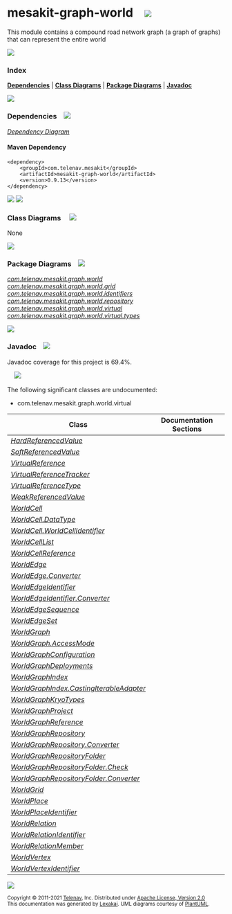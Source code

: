 [//]: # (start-user-text)



[//]: # (end-user-text)

# mesakit-graph-world &nbsp;&nbsp; <img src="https://telenav.github.io/telenav-assets/images/icons//graph-32.png" srcset="https://telenav.github.io/telenav-assets/images/icons//graph-32-2x.png 2x"/>

This module contains a compound road network graph (a graph of graphs) that can represent the entire world

<img src="https://telenav.github.io/telenav-assets/images/icons/horizontal-line-512.png" srcset="https://telenav.github.io/telenav-assets/images/separators/horizontal-line-512-2x.png 2x"/>

### Index



[**Dependencies**](#dependencies) | [**Class Diagrams**](#class-diagrams) | [**Package Diagrams**](#package-diagrams) | [**Javadoc**](#javadoc)

<img src="https://telenav.github.io/telenav-assets/images/icons/horizontal-line-512.png" srcset="https://telenav.github.io/telenav-assets/images/separators/horizontal-line-512-2x.png 2x"/>

### Dependencies <a name="dependencies"></a> &nbsp;&nbsp; <img src="https://telenav.github.io/telenav-assets/images/icons/dependencies-32.png" srcset="https://telenav.github.io/telenav-assets/images/icons/dependencies-32-2x.png 2x"/>

[*Dependency Diagram*](https://www.mesakit.org/0.9.13/lexakai/mesakit/mesakit-graph/world/documentation/diagrams/dependencies.svg)

#### Maven Dependency

    <dependency>
        <groupId>com.telenav.mesakit</groupId>
        <artifactId>mesakit-graph-world</artifactId>
        <version>0.9.13</version>
    </dependency>

<img src="https://telenav.github.io/telenav-assets/images/icons/horizontal-line-128.png" srcset="https://telenav.github.io/telenav-assets/images/separators/horizontal-line-128-2x.png 2x"/>

[//]: # (start-user-text)



[//]: # (end-user-text)

<img src="https://telenav.github.io/telenav-assets/images/icons/horizontal-line-128.png" srcset="https://telenav.github.io/telenav-assets/images/separators/horizontal-line-128-2x.png 2x"/>

### Class Diagrams <a name="class-diagrams"></a> &nbsp; &nbsp; <img src="https://telenav.github.io/telenav-assets/images/icons/diagram-40.png" srcset="https://telenav.github.io/telenav-assets/images/icons/diagram-40-2x.png 2x"/>

None

<img src="https://telenav.github.io/telenav-assets/images/icons/horizontal-line-128.png" srcset="https://telenav.github.io/telenav-assets/images/separators/horizontal-line-128-2x.png 2x"/>

### Package Diagrams <a name="package-diagrams"></a> &nbsp;&nbsp; <img src="https://telenav.github.io/telenav-assets/images/icons/box-32.png" srcset="https://telenav.github.io/telenav-assets/images/icons/box-32-2x.png 2x"/>

[*com.telenav.mesakit.graph.world*](https://www.mesakit.org/0.9.13/lexakai/mesakit/mesakit-graph/world/documentation/diagrams/com.telenav.mesakit.graph.world.svg)  
[*com.telenav.mesakit.graph.world.grid*](https://www.mesakit.org/0.9.13/lexakai/mesakit/mesakit-graph/world/documentation/diagrams/com.telenav.mesakit.graph.world.grid.svg)  
[*com.telenav.mesakit.graph.world.identifiers*](https://www.mesakit.org/0.9.13/lexakai/mesakit/mesakit-graph/world/documentation/diagrams/com.telenav.mesakit.graph.world.identifiers.svg)  
[*com.telenav.mesakit.graph.world.repository*](https://www.mesakit.org/0.9.13/lexakai/mesakit/mesakit-graph/world/documentation/diagrams/com.telenav.mesakit.graph.world.repository.svg)  
[*com.telenav.mesakit.graph.world.virtual*](https://www.mesakit.org/0.9.13/lexakai/mesakit/mesakit-graph/world/documentation/diagrams/com.telenav.mesakit.graph.world.virtual.svg)  
[*com.telenav.mesakit.graph.world.virtual.types*](https://www.mesakit.org/0.9.13/lexakai/mesakit/mesakit-graph/world/documentation/diagrams/com.telenav.mesakit.graph.world.virtual.types.svg)

<img src="https://telenav.github.io/telenav-assets/images/icons/horizontal-line-128.png" srcset="https://telenav.github.io/telenav-assets/images/separators/horizontal-line-128-2x.png 2x"/>

### Javadoc <a name="javadoc"></a> &nbsp;&nbsp; <img src="https://telenav.github.io/telenav-assets/images/icons/books-24.png" srcset="https://telenav.github.io/telenav-assets/images/icons/books-24-2x.png 2x"/>

Javadoc coverage for this project is 69.4%.  
  
&nbsp; &nbsp; <img src="https://telenav.github.io/telenav-assets/images/meter/meter-70-96.png" srcset="https://telenav.github.io/telenav-assets/images/meter/meter-70-96-2x.png 2x"/>


The following significant classes are undocumented:  

- com.telenav.mesakit.graph.world.virtual

| Class | Documentation Sections |
|---|---|
| [*HardReferencedValue*](https://www.mesakit.org/0.9.13/javadoc/mesakit/mesakit.graph.world//////////////////////////////////////////////////////////////////.html) |  |  
| [*SoftReferencedValue*](https://www.mesakit.org/0.9.13/javadoc/mesakit/mesakit.graph.world//////////////////////////////////////////////////////////////////.html) |  |  
| [*VirtualReference*](https://www.mesakit.org/0.9.13/javadoc/mesakit/mesakit.graph.world/////////////////////////////////////////////////////////.html) |  |  
| [*VirtualReferenceTracker*](https://www.mesakit.org/0.9.13/javadoc/mesakit/mesakit.graph.world////////////////////////////////////////////////////////////////.html) |  |  
| [*VirtualReferenceType*](https://www.mesakit.org/0.9.13/javadoc/mesakit/mesakit.graph.world/////////////////////////////////////////////////////////////.html) |  |  
| [*WeakReferencedValue*](https://www.mesakit.org/0.9.13/javadoc/mesakit/mesakit.graph.world//////////////////////////////////////////////////////////////////.html) |  |  
| [*WorldCell*](https://www.mesakit.org/0.9.13/javadoc/mesakit/mesakit.graph.world///////////////////////////////////////////////.html) |  |  
| [*WorldCell.DataType*](https://www.mesakit.org/0.9.13/javadoc/mesakit/mesakit.graph.world////////////////////////////////////////////////////////.html) |  |  
| [*WorldCell.WorldCellIdentifier*](https://www.mesakit.org/0.9.13/javadoc/mesakit/mesakit.graph.world///////////////////////////////////////////////////////////////////.html) |  |  
| [*WorldCellList*](https://www.mesakit.org/0.9.13/javadoc/mesakit/mesakit.graph.world///////////////////////////////////////////////////.html) |  |  
| [*WorldCellReference*](https://www.mesakit.org/0.9.13/javadoc/mesakit/mesakit.graph.world////////////////////////////////////////////////////////.html) |  |  
| [*WorldEdge*](https://www.mesakit.org/0.9.13/javadoc/mesakit/mesakit.graph.world//////////////////////////////////////////.html) |  |  
| [*WorldEdge.Converter*](https://www.mesakit.org/0.9.13/javadoc/mesakit/mesakit.graph.world////////////////////////////////////////////////////.html) |  |  
| [*WorldEdgeIdentifier*](https://www.mesakit.org/0.9.13/javadoc/mesakit/mesakit.graph.world////////////////////////////////////////////////////////////////.html) |  |  
| [*WorldEdgeIdentifier.Converter*](https://www.mesakit.org/0.9.13/javadoc/mesakit/mesakit.graph.world//////////////////////////////////////////////////////////////////////////.html) |  |  
| [*WorldEdgeSequence*](https://www.mesakit.org/0.9.13/javadoc/mesakit/mesakit.graph.world//////////////////////////////////////////////////.html) |  |  
| [*WorldEdgeSet*](https://www.mesakit.org/0.9.13/javadoc/mesakit/mesakit.graph.world/////////////////////////////////////////////.html) |  |  
| [*WorldGraph*](https://www.mesakit.org/0.9.13/javadoc/mesakit/mesakit.graph.world///////////////////////////////////////////.html) |  |  
| [*WorldGraph.AccessMode*](https://www.mesakit.org/0.9.13/javadoc/mesakit/mesakit.graph.world//////////////////////////////////////////////////////.html) |  |  
| [*WorldGraphConfiguration*](https://www.mesakit.org/0.9.13/javadoc/mesakit/mesakit.graph.world////////////////////////////////////////////////////////.html) |  |  
| [*WorldGraphDeployments*](https://www.mesakit.org/0.9.13/javadoc/mesakit/mesakit.graph.world//////////////////////////////////////////////////////.html) |  |  
| [*WorldGraphIndex*](https://www.mesakit.org/0.9.13/javadoc/mesakit/mesakit.graph.world////////////////////////////////////////////////.html) |  |  
| [*WorldGraphIndex.CastingIterableAdapter*](https://www.mesakit.org/0.9.13/javadoc/mesakit/mesakit.graph.world///////////////////////////////////////////////////////////////////////.html) |  |  
| [*WorldGraphKryoTypes*](https://www.mesakit.org/0.9.13/javadoc/mesakit/mesakit.graph.world////////////////////////////////////////////////////.html) |  |  
| [*WorldGraphProject*](https://www.mesakit.org/0.9.13/javadoc/mesakit/mesakit.graph.world//////////////////////////////////////////////////.html) |  |  
| [*WorldGraphReference*](https://www.mesakit.org/0.9.13/javadoc/mesakit/mesakit.graph.world///////////////////////////////////////////////////////////////.html) |  |  
| [*WorldGraphRepository*](https://www.mesakit.org/0.9.13/javadoc/mesakit/mesakit.graph.world////////////////////////////////////////////////////////////////.html) |  |  
| [*WorldGraphRepository.Converter*](https://www.mesakit.org/0.9.13/javadoc/mesakit/mesakit.graph.world//////////////////////////////////////////////////////////////////////////.html) |  |  
| [*WorldGraphRepositoryFolder*](https://www.mesakit.org/0.9.13/javadoc/mesakit/mesakit.graph.world//////////////////////////////////////////////////////////////////////.html) |  |  
| [*WorldGraphRepositoryFolder.Check*](https://www.mesakit.org/0.9.13/javadoc/mesakit/mesakit.graph.world////////////////////////////////////////////////////////////////////////////.html) |  |  
| [*WorldGraphRepositoryFolder.Converter*](https://www.mesakit.org/0.9.13/javadoc/mesakit/mesakit.graph.world////////////////////////////////////////////////////////////////////////////////.html) |  |  
| [*WorldGrid*](https://www.mesakit.org/0.9.13/javadoc/mesakit/mesakit.graph.world///////////////////////////////////////////////.html) |  |  
| [*WorldPlace*](https://www.mesakit.org/0.9.13/javadoc/mesakit/mesakit.graph.world///////////////////////////////////////////.html) |  |  
| [*WorldPlaceIdentifier*](https://www.mesakit.org/0.9.13/javadoc/mesakit/mesakit.graph.world/////////////////////////////////////////////////////////////////.html) |  |  
| [*WorldRelation*](https://www.mesakit.org/0.9.13/javadoc/mesakit/mesakit.graph.world//////////////////////////////////////////////.html) |  |  
| [*WorldRelationIdentifier*](https://www.mesakit.org/0.9.13/javadoc/mesakit/mesakit.graph.world////////////////////////////////////////////////////////////////////.html) |  |  
| [*WorldRelationMember*](https://www.mesakit.org/0.9.13/javadoc/mesakit/mesakit.graph.world////////////////////////////////////////////////////.html) |  |  
| [*WorldVertex*](https://www.mesakit.org/0.9.13/javadoc/mesakit/mesakit.graph.world////////////////////////////////////////////.html) |  |  
| [*WorldVertexIdentifier*](https://www.mesakit.org/0.9.13/javadoc/mesakit/mesakit.graph.world//////////////////////////////////////////////////////////////////.html) |  |  

[//]: # (start-user-text)



[//]: # (end-user-text)

<img src="https://telenav.github.io/telenav-assets/images/icons/horizontal-line-512.png" srcset="https://telenav.github.io/telenav-assets/images/separators/horizontal-line-512-2x.png 2x"/>

<sub>Copyright &#169; 2011-2021 [Telenav](https://telenav.com), Inc. Distributed under [Apache License, Version 2.0](LICENSE)</sub>  
<sub>This documentation was generated by [Lexakai](https://lexakai.org). UML diagrams courtesy of [PlantUML](https://plantuml.com).</sub>
